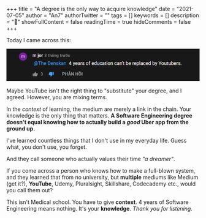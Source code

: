 +++
title = "A degree is the only way to acquire knowledge"
date = "2021-07-05"
author = "An7"
authorTwitter = ""
tags = []
keywords = []
description = "🐧"
showFullContent = false
readingTime = true
hideComments = false
+++

Today I came across this:

![Youtube comment](youtube-comment.png)

Maybe YouTube isn't the right thing to "substitute" your degree, and I agreed.
However, you are mixing terms.

In the _context_ of learning, the medium are merely a link in the chain. Your
knowledge is the only thing that matters. **A Software Engineering degree
doesn't equal knowing how to actually build a _good_ Uber app from the ground
up.**

I've learned countless things that I don't use in my everyday life. Guess what,
you don't use, you forget.

And they call someone who actually values their time _"a dreamer"_.

If you come across a person who knows how to make a full-blown system, and they
learned that from no university, but **multiple** mediums like Medium (get it?),
**YouTube**, Udemy, Pluralsight, Skillshare, Codecademy etc., would you call
them out?

This isn't Medical school. You have to give **context**. 4 years of Software
Engineering means nothing. It's your **knowledge**. _Thank you for listening._
